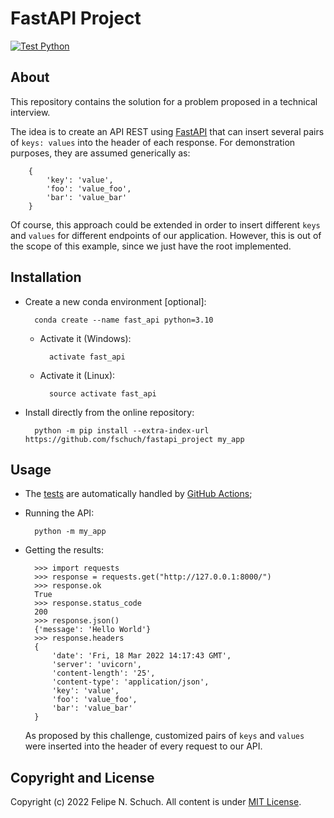 # FastAPI Project

[![Test Python](https://github.com/fschuch/fastapi_project/actions/workflows/test-python.yml/badge.svg?branch=main)](https://github.com/fschuch/fastapi_project/actions/workflows/test-python.yml)

## About

This repository contains the solution for a problem proposed in a technical interview.

The idea is to create an API REST using [FastAPI](https://fastapi.tiangolo.com/) that can insert several pairs of `keys: values` into the header of each response. For demonstration purposes, they are assumed generically as:

        {
            'key': 'value',
            'foo': 'value_foo',
            'bar': 'value_bar'
        }

Of course, this approach could be extended in order to insert different `keys` and `values` for different endpoints of our application. However, this is out of the scope of this example, since we just have the root implemented.

## Installation

* Create a new conda environment [optional]:

        conda create --name fast_api python=3.10
    
    * Activate it (Windows):

            activate fast_api
    
    * Activate it (Linux):

            source activate fast_api

* Install directly from the online repository:

        python -m pip install --extra-index-url https://github.com/fschuch/fastapi_project my_app

## Usage

* The [tests](tests/unit/test_app.py) are automatically handled by [GitHub Actions](.github/workflows/test-python.yml);

* Running the API:

        python -m my_app

* Getting the results:

        >>> import requests
        >>> response = requests.get("http://127.0.0.1:8000/")
        >>> response.ok
        True
        >>> response.status_code
        200
        >>> response.json()
        {'message': 'Hello World'}
        >>> response.headers  
        {
            'date': 'Fri, 18 Mar 2022 14:17:43 GMT',
            'server': 'uvicorn',
            'content-length': '25',
            'content-type': 'application/json',
            'key': 'value',
            'foo': 'value_foo',
            'bar': 'value_bar'
        }

    As proposed by this challenge, customized pairs of `keys` and `values` were inserted into the header of every request to our API.

## Copyright and License

Copyright (c) 2022 Felipe N. Schuch. All content is under [MIT License](https://github.com/fschuch/fastapi_project/blob/main/LICENSE).